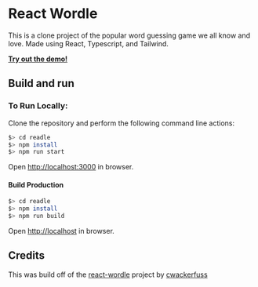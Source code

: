 # React Wordle

This is a clone project of the popular word guessing game we all know and love. Made using React, Typescript, and Tailwind.

[**Try out the demo!**](https://readlegame.vercel.app/)

## Build and run

### To Run Locally:

Clone the repository and perform the following command line actions:

```bash
$> cd readle
$> npm install
$> npm run start
```

Open [http://localhost:3000](http://localhost:3000) in browser.

#### Build Production

```bash
$> cd readle
$> npm install
$> npm run build
```

Open [http://localhost](http://localhost) in browser.

## Credits

This was build off of the [react-wordle](https://github.com/cwackerfuss/react-wordle) project by [cwackerfuss](https://github.com/cwackerfuss)
